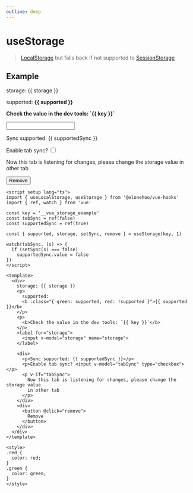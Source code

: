 ```yaml
---
outline: deep
---
```


<script setup lang="ts">
import { useLocalStorage, useStorage } from '@elonehoo/vue-hooks'
import { ref, watch } from 'vue'

const key = '__vue_storage_example'
const tabSync = ref(false)
const supportedSync = ref(true)

const { supported, storage, setSync, remove } = useStorage(key, 1)

watch(tabSync, (s) => {
  if (setSync(s) === false)
    supportedSync.value = false
})
</script>

# useStorage

> [LocalStorage](./localStorage) but falls back if not supported to [SessionStorage](./sessionStorage)

## Example

<div>
  storage: {{ storage }}
  <p>
    supported:
    <b :class="{ green: supported, red: !supported }">{{ supported }}</b>
  </p>
  <p>
    <b>Check the value in the dev tools: `{{ key }}`</b>
  </p>
  <label for="storage">
    <input v-model="storage" name="storage">
  </label>

  <div>
    <p>Sync supported: {{ supportedSync }}</p>
    <p>Enable tab sync? <input v-model="tabSync" type="checkbox"></p>
    <p v-if="tabSync">
      Now this tab is listening for changes, please change the storage value
      in other tab
    </p>
  </div>
  <div>
    <button @click="remove">
      Remove
    </button>
  </div>
</div>

<style>
.red {
  color: red;
}
.green {
  color: green;
}
</style>

```vue
<script setup lang="ts">
import { useLocalStorage, useStorage } from '@elonehoo/vue-hooks'
import { ref, watch } from 'vue'

const key = '__vue_storage_example'
const tabSync = ref(false)
const supportedSync = ref(true)

const { supported, storage, setSync, remove } = useStorage(key, 1)

watch(tabSync, (s) => {
  if (setSync(s) === false)
    supportedSync.value = false
})
</script>

<template>
  <div>
    storage: {{ storage }}
    <p>
      supported:
      <b :class="{ green: supported, red: !supported }">{{ supported }}</b>
    </p>
    <p>
      <b>Check the value in the dev tools: `{{ key }}`</b>
    </p>
    <label for="storage">
      <input v-model="storage" name="storage">
    </label>

    <div>
      <p>Sync supported: {{ supportedSync }}</p>
      <p>Enable tab sync? <input v-model="tabSync" type="checkbox"></p>
      <p v-if="tabSync">
        Now this tab is listening for changes, please change the storage value
        in other tab
      </p>
    </div>
    <div>
      <button @click="remove">
        Remove
      </button>
    </div>
  </div>
</template>

<style>
.red {
  color: red;
}
.green {
  color: green;
}
</style>
```
